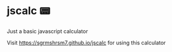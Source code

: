 # jscalc :pager:
Just a basic javascript calculator


Visit https://sgrmshrsm7.github.io/jscalc for using this calculator
